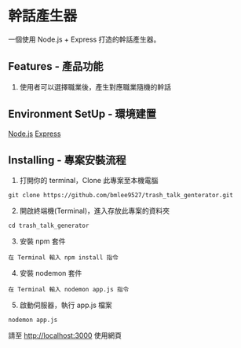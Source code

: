 # 幹話產生器

一個使用 Node.js + Express 打造的幹話產生器。


## Features - 產品功能

1. 使用者可以選擇職業後，產生對應職業隨機的幹話

## Environment SetUp - 環境建置

[Node.js](https://nodejs.org/en/)
[Express](https://expressjs.com/)

## Installing - 專案安裝流程

1. 打開你的 terminal，Clone 此專案至本機電腦

```
git clone https://github.com/bmlee9527/trash_talk_genterator.git
```

2. 開啟終端機(Terminal)，進入存放此專案的資料夾

```
cd trash_talk_generator
```

3. 安裝 npm 套件

```
在 Terminal 輸入 npm install 指令
```

4. 安裝 nodemon 套件

```
在 Terminal 輸入 nodemon app.js 指令
```

5. 啟動伺服器，執行 app.js 檔案

```
nodemon app.js
```

請至 [http://localhost:3000](http://localhost:3000) 使用網頁
